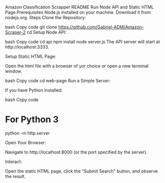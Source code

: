 Amazon Classification Scrapper README
Run Node API and Static HTML Page
Prerequisites
Node.js installed on your machine. Download it from nodejs.org.
Steps
Clone the Repository:

bash
Copy code
git clone <https://github.com/Gabriel-ADM/Amazon-Scraper-2>
cd <Amazon-scraper-2>
Setup Node API:

bash
Copy code
cd api
npm install
node server.js
The API server will start at http://localhost:3333.

Setup Static HTML Page:

Open the html file with a browser of yor choice or open a new terminal window.

bash
Copy code
cd web-page
Run a Simple Server:

If you have Python installed:

bash
Copy code
# For Python 3
python -m http.server

Open Your Browser:

Navigate to http://localhost:8000 (or the port specified by the server).

Interact:

Open the static HTML page, click the "Submit Search" button, and observe the result.